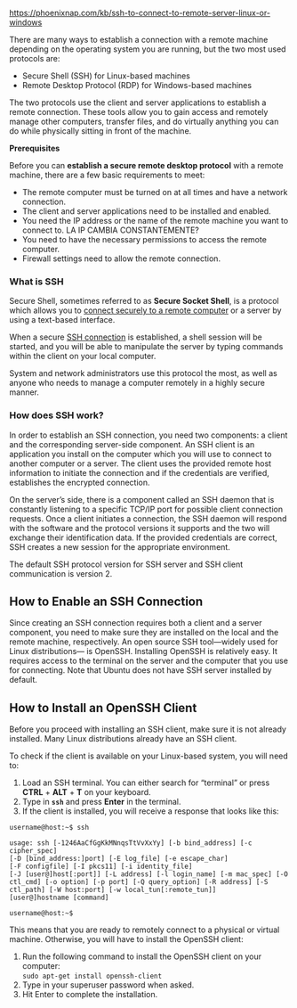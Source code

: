 https://phoenixnap.com/kb/ssh-to-connect-to-remote-server-linux-or-windows

There are many ways to establish a connection with a remote machine depending on the operating system you are running, but the two most used protocols are:

-   Secure Shell (SSH) for Linux-based machines
-   Remote Desktop Protocol (RDP) for Windows-based machines


The two protocols use the client and server applications to establish a remote connection. These tools allow you to gain access and remotely manage other computers, transfer files, and do virtually anything you can do while physically sitting in front of the machine.

**Prerequisites**

Before you can **establish a secure remote desktop protocol** with a remote machine, there are a few basic requirements to meet:

-   The remote computer must be turned on at all times and have a network connection.
-   The client and server applications need to be installed and enabled.
-   You need the IP address or the name of the remote machine you want to connect to. LA IP CAMBIA CONSTANTEMENTE?
-   You need to have the necessary permissions to access the remote computer.
-   Firewall settings need to allow the remote connection.


### What is SSH
Secure Shell, sometimes referred to as **Secure Socket Shell**, is a protocol which allows you to [connect securely to a remote computer](https://phoenixnap.com/blog/secure-remote-access-best-practices) or a server by using a text-based interface.

When a secure [SSH connection](https://phoenixnap.com/kb/how-does-ssh-work) is established, a shell session will be started, and you will be able to manipulate the server by typing commands within the client on your local computer.

System and network administrators use this protocol the most, as well as anyone who needs to manage a computer remotely in a highly secure manner.

### How does SSH work?
In order to establish an SSH connection, you need two components: a client and the corresponding server-side component. An SSH client is an application you install on the computer which you will use to connect to another computer or a server. The client uses the provided remote host information to initiate the connection and if the credentials are verified, establishes the encrypted connection.

On the server’s side, there is a component called an SSH daemon that is constantly listening to a specific TCP/IP port for possible client connection requests. Once a client initiates a connection, the SSH daemon will respond with the software and the protocol versions it supports and the two will exchange their identification data. If the provided credentials are correct, SSH creates a new session for the appropriate environment.

The default SSH protocol version for SSH server and SSH client communication is version 2.

## How to Enable an SSH Connection

Since creating an SSH connection requires both a client and a server component, you need to make sure they are installed on the local and the remote machine, respectively. An open source SSH tool—widely used for Linux distributions— is OpenSSH. Installing OpenSSH is relatively easy. It requires access to the terminal on the server and the computer that you use for connecting. Note that Ubuntu does not have SSH server installed by default.

## How to Install an OpenSSH Client

Before you proceed with installing an SSH client, make sure it is not already installed. Many Linux distributions already have an SSH client.

To check if the client is available on your Linux-based system, you will need to:

1.  Load an SSH terminal. You can either search for “terminal” or press **CTRL** + **ALT** + **T** on your keyboard.
2.  Type in **`ssh`** and press **Enter** in the terminal.
3.  If the client is installed, you will receive a response that looks like this:

```
username@host:~$ ssh

usage: ssh [-1246AaCfGgKkMNnqsTtVvXxYy] [-b bind_address] [-c cipher_spec]
[-D [bind_address:]port] [-E log_file] [-e escape_char]
[-F configfile] [-I pkcs11] [-i identity_file]
[-J [user@]host[:port]] [-L address] [-l login_name] [-m mac_spec] [-O ctl_cmd] [-o option] [-p port] [-Q query_option] [-R address] [-S ctl_path] [-W host:port] [-w local_tun[:remote_tun]]
[user@]hostname [command]

username@host:~$
```

This means that you are ready to remotely connect to a physical or virtual machine. Otherwise, you will have to install the OpenSSH client:

1.  Run the following command to install the OpenSSH client on your computer:  
    `sudo apt-get install openssh-client`
2.  Type in your superuser password when asked.
3.  Hit Enter to complete the installation.

